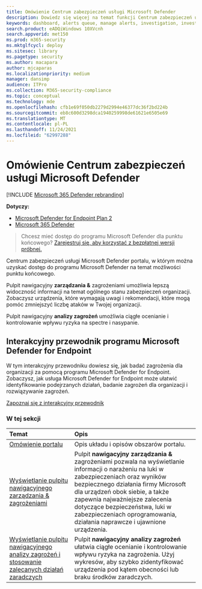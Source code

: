 ```yaml
---
title: Omówienie Centrum zabezpieczeń usługi Microsoft Defender
description: Dowiedz się więcej na temat funkcji Centrum zabezpieczeń usługi Microsoft Defender, w tym jak działają alerty, i sugestii dotyczących zbadania możliwych naruszeń i ataków.
keywords: dashboard, alerts queue, manage alerts, investigation, investigate alerts, investigate devices, submit files, deep analysis, high, medium, low, severity, ioc, ioa
search.product: eADQiWindows 10XVcnh
search.appverid: met150
ms.prod: m365-security
ms.mktglfcycl: deploy
ms.sitesec: library
ms.pagetype: security
ms.author: macapara
author: mjcaparas
ms.localizationpriority: medium
manager: dansimp
audience: ITPro
ms.collection: M365-security-compliance
ms.topic: conceptual
ms.technology: mde
ms.openlocfilehash: cfb1e69f050db2279d2994e46377dc36f2bd224b
ms.sourcegitcommit: eb8c600d3298dca1940259998de61621e6505e69
ms.translationtype: MT
ms.contentlocale: pl-PL
ms.lasthandoff: 11/24/2021
ms.locfileid: "62997288"
---
```

# <a name="overview-of-microsoft-defender-security-center"></a>Omówienie Centrum zabezpieczeń usługi Microsoft Defender

[!INCLUDE [Microsoft 365 Defender rebranding](../../includes/microsoft-defender.md)]


**Dotyczy:**
- [Microsoft Defender for Endpoint Plan 2](https://go.microsoft.com/fwlink/?linkid=2154037)
- [Microsoft 365 Defender](https://go.microsoft.com/fwlink/?linkid=2118804)


> Chcesz mieć dostęp do programu Microsoft Defender dla punktu końcowego? [Zarejestruj się, aby korzystać z bezpłatnej wersji próbnej.](https://signup.microsoft.com/create-account/signup?products=7f379fee-c4f9-4278-b0a1-e4c8c2fcdf7e&ru=https://aka.ms/MDEp2OpenTrial?ocid=docs-wdatp-usewdatp-abovefoldlink)

Centrum zabezpieczeń usługi Microsoft Defender portalu, w którym można uzyskać dostęp do programu Microsoft Defender na temat możliwości punktu końcowego.

Pulpit nawigacyjny **zarządzania &** zagrożeniami umożliwia lepszą widoczność informacji na temat ogólnego stanu zabezpieczeń organizacji. Zobaczysz urządzenia, które wymagają uwagi i rekomendacji, które mogą pomóc zmniejszyć liczbę ataków w Twojej organizacji.

Pulpit nawigacyjny **analizy zagrożeń** umożliwia ciągłe ocenianie i kontrolowanie wpływu ryzyka na spectre i nasypanie.

## <a name="microsoft-defender-for-endpoint-interactive-guide"></a>Interakcyjny przewodnik programu Microsoft Defender for Endpoint
W tym interakcyjny przewodniku dowiesz się, jak badać zagrożenia dla organizacji za pomocą programu Microsoft Defender for Endpoint. Zobaczysz, jak usługa Microsoft Defender for Endpoint może ułatwić identyfikowanie podejrzanych działań, badanie zagrożeń dla organizacji i rozwiązywanie zagrożeń.

[Zapoznaj się z interakcyjny przewodnik](https://aka.ms/MSDE-IG)

### <a name="in-this-section"></a>W tej sekcji

Temat | Opis
:---|:---
[Omówienie portalu](portal-overview.md) | Opis układu i opisów obszarów portalu.
[Wyświetlanie pulpitu nawigacyjnego zarządzania & zagrożeniami](tvm-dashboard-insights.md) | Pulpit **nawigacyjny zarządzania &** zagrożeniami pozwala na wyświetlanie informacji o narażeniu na luki w zabezpieczeniach oraz wyników bezpiecznego działania firmy Microsoft dla urządzeń obok siebie, a także zapewnia najważniejsze zalecenia dotyczące bezpieczeństwa, luki w zabezpieczeniach oprogramowania, działania naprawcze i ujawnione urządzenia.
[Wyświetlanie pulpitu nawigacyjnego analizy zagrożeń i stosowanie zalecanych działań zaradczych](threat-analytics.md) | Pulpit **nawigacyjny analizy zagrożeń** ułatwia ciągłe ocenianie i kontrolowanie wpływu ryzyka na zagrożenia. Użyj wykresów, aby szybko zidentyfikować urządzenia pod kątem obecności lub braku środków zaradczych.
